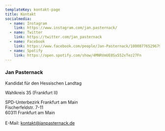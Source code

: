 ```yaml
---
templateKey: kontakt-page
title: Kontakt
socialmedia:
  - name: Instagram
    link: https://www.instagram.com/jan.pasternack/
  - name: Twitter
    link: https://twitter.com/jan_pasternack
  - name: Facebook
    link: https://www.facebook.com/people/Jan-Pasternack/100087765296791/
  - name: Spotify
    link: https://open.spotify.com/show/4MNRVmUE0Sx552xTez27Fn
---
```

### Jan Pasternack

Kandidat für den Hessischen Landtag

Wahlkreis 35 (Frankfurt II)

SPD-Unterbezirk Frankfurt am Main\
Fischerfeldstr. 7-11\
60311 Frankfurt am Main\
\
E-Mail: [kontakt@janpasternack.de](mailto:kontakt@janpasternack.de)